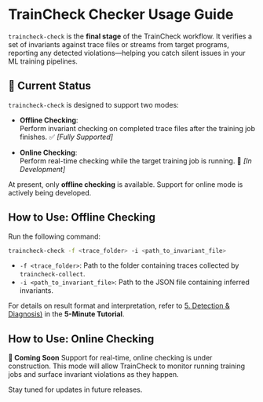 # TrainCheck Checker Usage Guide

`traincheck-check` is the **final stage** of the TrainCheck workflow. It verifies a set of invariants against trace files or streams from target programs, reporting any detected violations—helping you catch silent issues in your ML training pipelines.

## 🔧 Current Status

`traincheck-check` is designed to support two modes:

- **Offline Checking**:  
   Perform invariant checking on completed trace files after the training job finishes. ✅ *[Fully Supported]*

- **Online Checking**:  
   Perform real-time checking while the target training job is running. 🚧 *[In Development]*

At present, only **offline checking** is available. Support for online mode is actively being developed.

## How to Use: Offline Checking

Run the following command:

```bash
traincheck-check -f <trace_folder> -i <path_to_invariant_file>
```

- `-f <trace_folder>`: Path to the folder containing traces collected by `traincheck-collect`.
- `-i <path_to_invariant_file>`: Path to the JSON file containing inferred invariants.

For details on result format and interpretation, refer to [5. Detection & Diagnosis)](./5-min-tutorial.md#5-detection--diagnosis) in the **5-Minute Tutorial**.

## How to Use: Online Checking

**🚧 Coming Soon**
Support for real-time, online checking is under construction. This mode will allow TrainCheck to monitor running training jobs and surface invariant violations as they happen.

Stay tuned for updates in future releases.
